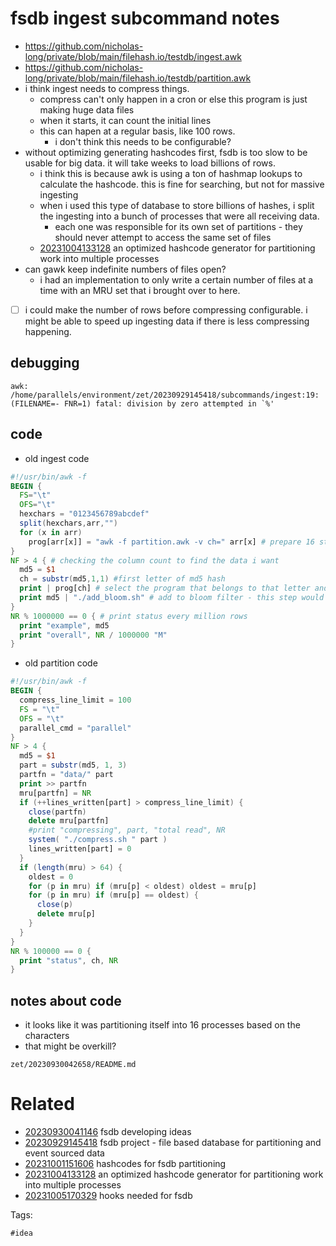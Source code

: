 # fsdb ingest subcommand notes

- https://github.com/nicholas-long/private/blob/main/filehash.io/testdb/ingest.awk
- https://github.com/nicholas-long/private/blob/main/filehash.io/testdb/partition.awk
- i think ingest needs to compress things.
  - compress can't only happen in a cron or else this program is just making huge data files
  - when it starts, it can count the initial lines
  - this can hapen at a regular basis, like 100 rows.
    - i don't think this needs to be configurable?
- without optimizing generating hashcodes first, fsdb is too slow to be usable for big data. it will take weeks to load billions of rows.
  - i think this is because awk is using a ton of hashmap lookups to calculate the hashcode. this is fine for searching, but not for massive ingesting
  - when i used this type of database to store billions of hashes, i split the ingesting into a bunch of processes that were all receiving data.
    - each one was responsible for its own set of partitions - they should never attempt to access the same set of files
  - [20231004133128](/zet/20231004133128/README.md) an optimized hashcode generator for partitioning work into multiple processes
- can gawk keep indefinite numbers of files open?
  - i had an implementation to only write a certain number of files at a time with an MRU set that i brought over to here.
- [ ] i could make the number of rows before compressing configurable. i might be able to speed up ingesting data if there is less compressing happening.

## debugging
```
awk: /home/parallels/environment/zet/20230929145418/subcommands/ingest:19: (FILENAME=- FNR=1) fatal: division by zero attempted in `%'
```

## code

- old ingest code
```awk
#!/usr/bin/awk -f
BEGIN {
  FS="\t"
  OFS="\t"
  hexchars = "0123456789abcdef"
  split(hexchars,arr,"")
  for (x in arr)
    prog[arr[x]] = "awk -f partition.awk -v ch=" arr[x] # prepare 16 string commands for 16 programs to start
}
NF > 4 { # checking the column count to find the data i want
  md5 = $1
  ch = substr(md5,1,1) #first letter of md5 hash
  print | prog[ch] # select the program that belongs to that letter and send it
  print md5 | "./add_bloom.sh" # add to bloom filter - this step would be like running the hook program that extends the functionality of this database
}
NR % 1000000 == 0 { # print status every million rows
  print "example", md5
  print "overall", NR / 1000000 "M"
}
```

- old partition code
```awk
#!/usr/bin/awk -f
BEGIN {
  compress_line_limit = 100
  FS = "\t"
  OFS = "\t"
  parallel_cmd = "parallel"
}
NF > 4 {
  md5 = $1
  part = substr(md5, 1, 3)
  partfn = "data/" part
  print >> partfn
  mru[partfn] = NR
  if (++lines_written[part] > compress_line_limit) {
    close(partfn)
    delete mru[partfn]
    #print "compressing", part, "total read", NR
    system( "./compress.sh " part )
    lines_written[part] = 0
  }
  if (length(mru) > 64) {
    oldest = 0
    for (p in mru) if (mru[p] < oldest) oldest = mru[p]
    for (p in mru) if (mru[p] == oldest) {
      close(p)
      delete mru[p]
    }
  }
}
NR % 100000 == 0 {
  print "status", ch, NR
}
```

## notes about code
- it looks like it was partitioning itself into 16 processes based on the characters
- that might be overkill?

` zet/20230930042658/README.md `

# Related

- [20230930041146](/zet/20230930041146/README.md) fsdb developing ideas
- [20230929145418](/zet/20230929145418/README.md) fsdb project - file based database for partitioning and event sourced data
- [20231001151606](/zet/20231001151606/README.md) hashcodes for fsdb partitioning
- [20231004133128](/zet/20231004133128/README.md) an optimized hashcode generator for partitioning work into multiple processes
- [20231005170329](/zet/20231005170329/README.md) hooks needed for fsdb

Tags:

    #idea
